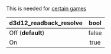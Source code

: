<!--- This file is a snippet --->
This is needed for [certain games][link]

[link]:https://github.com/ainex-project/game-compatibility/issues?q=is%3Aissue+is%3Aopen+label%3Agpu-readback

| **d3d12_readback_resolve** | **bool** |
|:---------------------------|:--------:|
| Off (**default**)          |  false   |
| On                         |   true   |
